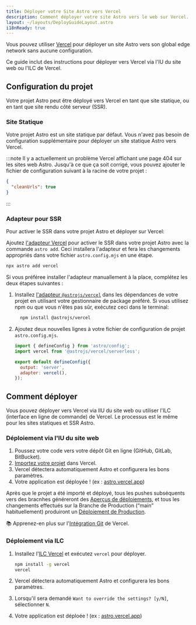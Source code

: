 ```yaml
---
title: Déployer votre Site Astro vers Vercel
description: Comment déployer votre site Astro vers le web sur Vercel.
layout: ~/layouts/DeployGuideLayout.astro
i18nReady: true
---
```


Vous pouvez utiliser [Vercel](http://vercel.com/) pour déployer un site Astro vers son global edge network sans aucune configuration.

Ce guide inclut des instructions pour déployer vers Vercel via l'IU du site web ou l'ILC de Vercel.

## Configuration du projet

Votre projet Astro peut être déployé vers Vercel en tant que site statique, ou en tant que site rendu côté serveur (SSR).

### Site Statique

Votre projet Astro est un site statique par défaut. Vous n'avez pas besoin de configuration supplémentaire pour déployer un site statique Astro vers Vercel. 

:::note
Il y a actuellement un problème Vercel affichant une page 404 sur les sites web Astro. Jusqu'à ce que ça soit corrigé, vous pouvez ajouter le fichier de configuration suivant à la racine de votre projet :

```json title="vercel.json"
{
  "cleanUrls": true
}
```
:::

### Adapteur pour SSR

Pour activer le SSR dans votre projet Astro et déployer sur Vercel:

Ajoutez [l'adapteur Vercel](/fr/guides/integrations-guide/vercel/) pour activer le SSR dans votre projet Astro avec la commande `astro add`. Ceci installera l'adapteur et fera les changements appropriés dans votre fichier `astro.config.mjs` en une étape.

```bash
npx astro add vercel
```

Si vous préféree installer l'adapteur manuallement à la place, complétez les deux étapes suivantes :

1. Installez [l'adapteur `@astrojs/vercel`](/fr/guides/integrations-guide/vercel/) dans les dépendances de votre projet en utilisant votre gestionnaire de package préféré. Si vous utilisez npm ou que vous n'êtes pas sûr, exécutez ceci dans le terminal:

    ```bash
      npm install @astrojs/vercel
    ```

1. Ajoutez deux nouvelles lignes à votre fichier de configuration de projet `astro.config.mjs`.

    ```js title="astro.config.mjs" ins={2, 5-6}
    import { defineConfig } from 'astro/config';
    import vercel from '@astrojs/vercel/serverless';

    export default defineConfig({
      output: 'server',
      adapter: vercel(),
    });
    ```

## Comment déployer

Vous pouvez déployer vers Vercel via lIU du site web ou utiliser l'ILC (interface en ligne de commande) de Vercel. Le processus est le même pour les sites statiques et SSR Astro.

### Déploiement via l'IU du site web

1. Poussez votre code vers votre dépôt Git en ligne (GitHub, GitLab, BitBucket).
2. [Importez votre projet](https://vercel.com/new) dans Vercel.
3. Vercel détectera automatiquement Astro et configurera les bons paramètres.
4. Votre application est déployée ! (ex : [astro.vercel.app](https://astro.vercel.app/))

Après que le projet a été importé et déployé, tous les pushes subséquents vers des bracnhes généreront des [Aperçus de déploiements](https://vercel.com/docs/concepts/deployments/environments#preview), et tous les changements effectués sur la Branche de Production (“main” habituellement) produiront un [Déploiement de Production](https://vercel.com/docs/concepts/deployments/environments#production).

📚 Apprenez-en plus sur l'[Intégration Git](https://vercel.com/docs/concepts/git) de Vercel.


### Déploiement via ILC

1. Installez l'[ILC Vercel](https://vercel.com/cli) et exécutez `vercel` pour déployer.

    ```bash
    npm install -g vercel
    vercel
    ```

2. Vercel détectera automatiquement Astro et configurera les bons paramètres.
3. Lorsqu'il sera demandé `Want to override the settings? [y/N]`, sélectionner `N`.
4. Votre application est déploée ! (ex : [astro.vercel.app](https://astro.vercel.app/))

